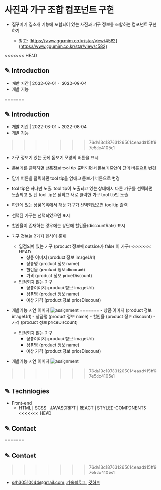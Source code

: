 # 사진과 가구 조합 컴포넌트 구현

- 집꾸미기 집소개 기능에 포함되어 있는 사진과 가구 정보를 조합하는 컴포넌트 구현하기

  - 참고: [https://www.ggumim.co.kr/star/view/4582](https://www.ggumim.co.kr/star/view/4582)

<<<<<<< HEAD
## ✎ Introduction

- 개발 기간 | 2022-08-01 ~ 2022-08-04
- 개발 기능

=======

## ✎ Introduction

- 개발 기간 | 2022-08-01 ~ 2022-08-04
- 개발 기능
>>>>>>> 76da13c187631265014eaad915ff97e5dc4105e1
  - 가구 정보가 있는 곳에 돋보기 모양의 버튼을 표시
  - 돋보기를 클릭하면 상품정보 tool tip 출력되면서 돋보기모양이 닫기 버튼으로 변경
  - 닫기 버튼을 클릭하면 tool tip을 없애고 돋보기 버튼으로 변경
  - tool tip은 하나만 노출. tool tip이 노출되고 있는 상태에서 다른 가구를 선택하면 노출되고 있 던 tool tip은 닫히고 새로 클릭한 가구 tool tip만 노출
  - 하단에 있는 상품목록에서 해당 가구가 선택되었으면 tool tip 출력
  - 선택된 가구는 선택되었으면 표시
  - 할인율이 존재하는 경우에는 상단에 할인율(discountRate) 표시
  - 가구 정보는 2가지 형식이 존재
    - 입점되어 있는 가구 (product 정보에 outside가 false 이 가구)
<<<<<<< HEAD
      - 상품 이미지 (product 정보 imageUrl)
      - 상품명 (product 정보 name)
      - 할인율 (product 정보 discount)
      - 가격 (product 정보 priceDiscount)
    - 입점되지 않는 가구
      - 상품이미지 (product 정보 imageUrl)
      - 상품명 (product 정보 name)
      - 예상 가격 (product 정보 priceDiscount)

- 개발기능 시연 이미지
  ![assignment](https://github.com/Sophie0527/assignment-01/blob/main/public/images/assignment.gif?raw=true)
=======
        - 상품 이미지 (product 정보 imageUrl)
        - 상품명 (product 정보 name)
        - 할인율 (product 정보 discount)
        - 가격 (product 정보 priceDiscount)
    - 입점되지 않는 가구
        - 상품이미지 (product 정보 imageUrl)
        - 상품명 (product 정보 name)
        - 예상 가격 (product 정보 priceDiscount)

- 개발기능 시연 이미지
![assignment](https://github.com/Sophie0527/assignment-01/blob/main/public/images/assignment.gif?raw=true)
>>>>>>> 76da13c187631265014eaad915ff97e5dc4105e1

## ✎ Technlogies

- Front-end
  - HTML | SCSS | JAVASCRIPT | REACT | STYLED-COMPONENTS
<<<<<<< HEAD

## ✎ Contact

=======
  
## ✎ Contact

>>>>>>> 76da13c187631265014eaad915ff97e5dc4105e1
- ssh30510044@gmail.com, [기술블로그](https://sophie0527.tistory.com/), [깃허브](https://github.com/Sophie0527)
